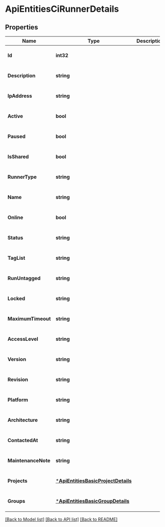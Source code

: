 # ApiEntitiesCiRunnerDetails

## Properties
Name | Type | Description | Notes
------------ | ------------- | ------------- | -------------
**Id** | **int32** |  | [optional] [default to null]
**Description** | **string** |  | [optional] [default to null]
**IpAddress** | **string** |  | [optional] [default to null]
**Active** | **bool** |  | [optional] [default to null]
**Paused** | **bool** |  | [optional] [default to null]
**IsShared** | **bool** |  | [optional] [default to null]
**RunnerType** | **string** |  | [optional] [default to null]
**Name** | **string** |  | [optional] [default to null]
**Online** | **bool** |  | [optional] [default to null]
**Status** | **string** |  | [optional] [default to null]
**TagList** | **string** |  | [optional] [default to null]
**RunUntagged** | **string** |  | [optional] [default to null]
**Locked** | **string** |  | [optional] [default to null]
**MaximumTimeout** | **string** |  | [optional] [default to null]
**AccessLevel** | **string** |  | [optional] [default to null]
**Version** | **string** |  | [optional] [default to null]
**Revision** | **string** |  | [optional] [default to null]
**Platform** | **string** |  | [optional] [default to null]
**Architecture** | **string** |  | [optional] [default to null]
**ContactedAt** | **string** |  | [optional] [default to null]
**MaintenanceNote** | **string** |  | [optional] [default to null]
**Projects** | [***ApiEntitiesBasicProjectDetails**](API_Entities_BasicProjectDetails.md) |  | [optional] [default to null]
**Groups** | [***ApiEntitiesBasicGroupDetails**](API_Entities_BasicGroupDetails.md) |  | [optional] [default to null]

[[Back to Model list]](../README.md#documentation-for-models) [[Back to API list]](../README.md#documentation-for-api-endpoints) [[Back to README]](../README.md)


